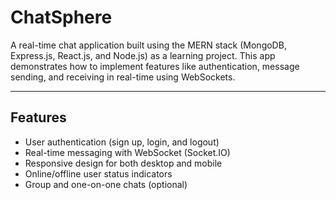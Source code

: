 # ChatSphere

A real-time chat application built using the MERN stack (MongoDB, Express.js, React.js, and Node.js) as a learning project. This app demonstrates how to implement features like authentication, message sending, and receiving in real-time using WebSockets.

---

## Features

- User authentication (sign up, login, and logout)
- Real-time messaging with WebSocket (Socket.IO)
- Responsive design for both desktop and mobile
- Online/offline user status indicators
- Group and one-on-one chats (optional)
